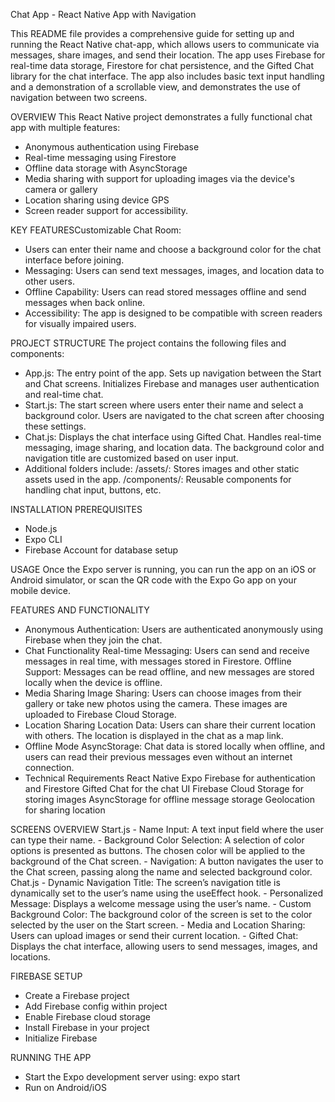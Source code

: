 Chat App - React Native App with Navigation

This README file provides a comprehensive guide for setting up and running the React Native chat-app, which allows users to communicate via messages, share images, and send their location. The app uses Firebase for real-time data storage, Firestore for chat persistence, and the Gifted Chat library for the chat interface. The app also includes basic text input handling and a demonstration of a scrollable view, and demonstrates the use of navigation between two screens.

OVERVIEW
This React Native project demonstrates a fully functional chat app with multiple features:

- Anonymous authentication using Firebase
- Real-time messaging using Firestore
- Offline data storage with AsyncStorage
- Media sharing with support for uploading images via the device's camera or gallery
- Location sharing using device GPS
- Screen reader support for accessibility.

KEY FEATURESCustomizable Chat Room:

- Users can enter their name and choose a background color for the chat interface before joining.
- Messaging: Users can send text messages, images, and location data to other users.
- Offline Capability: Users can read stored messages offline and send messages when back online.
- Accessibility: The app is designed to be compatible with screen readers for visually impaired users.

PROJECT STRUCTURE
The project contains the following files and components:

- App.js: The entry point of the app. Sets up navigation between the Start and Chat screens. Initializes Firebase and manages user authentication and real-time chat.
- Start.js: The start screen where users enter their name and select a background color. Users are navigated to the chat screen after choosing these settings.
- Chat.js: Displays the chat interface using Gifted Chat. Handles real-time messaging, image sharing, and location data. The background color and navigation title are customized based on user input.
- Additional folders include:
  /assets/: Stores images and other static assets used in the app.
  /components/: Reusable components for handling chat input, buttons, etc.

INSTALLATION PREREQUISITES

- Node.js
- Expo CLI
- Firebase Account for database setup

USAGE
Once the Expo server is running, you can run the app on an iOS or Android simulator, or scan the QR code with the Expo Go app on your mobile device.

FEATURES AND FUNCTIONALITY

- Anonymous Authentication: Users are authenticated anonymously using Firebase when they join the chat.
- Chat Functionality
  Real-time Messaging: Users can send and receive messages in real time, with messages stored in Firestore.
  Offline Support: Messages can be read offline, and new messages are stored locally when the device is offline.
- Media Sharing
  Image Sharing: Users can choose images from their gallery or take new photos using the camera. These images are uploaded to Firebase Cloud Storage.
- Location Sharing
  Location Data: Users can share their current location with others. The location is displayed in the chat as a map link.
- Offline Mode
  AsyncStorage: Chat data is stored locally when offline, and users can read their previous messages even without an internet connection.
- Technical Requirements
  React Native
  Expo
  Firebase for authentication and Firestore
  Gifted Chat for the chat UI
  Firebase Cloud Storage for storing images
  AsyncStorage for offline message storage
  Geolocation for sharing location

SCREENS OVERVIEW
Start.js - Name Input: A text input field where the user can type their name. - Background Color Selection: A selection of color options is presented as buttons. The chosen color will be applied to the background of the Chat screen. - Navigation: A button navigates the user to the Chat screen, passing along the name and selected background color.
Chat.js - Dynamic Navigation Title: The screen’s navigation title is dynamically set to the user’s name using the useEffect hook. - Personalized Message: Displays a welcome message using the user’s name. - Custom Background Color: The background color of the screen is set to the color selected by the user on the Start screen. - Media and Location Sharing: Users can upload images or send their current location. - Gifted Chat: Displays the chat interface, allowing users to send messages, images, and locations.

FIREBASE SETUP

- Create a Firebase project
- Add Firebase config within project
- Enable Firebase cloud storage
- Install Firebase in your project
- Initialize Firebase

RUNNING THE APP

- Start the Expo development server using: expo start
- Run on Android/iOS
